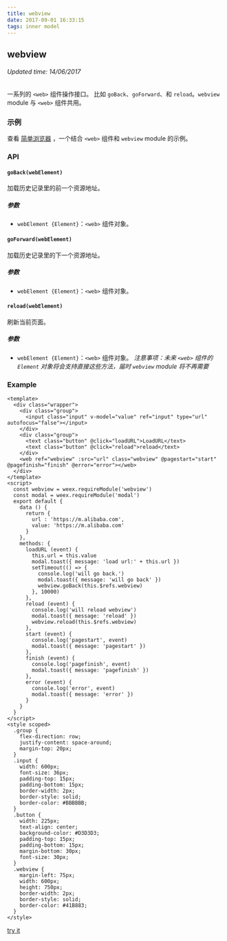 ```yaml
---
title: webview
date: 2017-09-01 16:33:15
tags: inner model
---
```


## webview
###### Updated time: 14/06/2017
一系列的 `<web>` 组件操作接口。 比如 `goBack`、`goForward`、和 `reload`。`webview` module 与 `<web>` 组件共用。

### 示例
查看 [简单浏览器](http://weex.apache.org/cn/references/components/web.html) ，一个结合 `<web>` 组件和 `webview` module 的示例。

### API
#### `goBack(webElement)`
加载历史记录里的前一个资源地址。

##### 参数
* `webElement {Element}`：`<web>` 组件对象。

#### `goForward(webElement)`
加载历史记录里的下一个资源地址。

##### 参数
* `webElement {Element}`：`<web>` 组件对象。

#### `reload(webElement)`
刷新当前页面。

##### 参数
* `webElement {Element}`：`<web>` 组件对象。
*注意事项：未来 `<web>` 组件的 `Element` 对象将会支持直接这些方法，届时 `webview` module 将不再需要*

### Example
```
<template>
  <div class="wrapper">
    <div class="group">
      <input class="input" v-model="value" ref="input" type="url" autofocus="false"></input>
    </div>
    <div class="group">
      <text class="button" @click="loadURL">LoadURL</text>
      <text class="button" @click="reload">reload</text>
    </div>
    <web ref="webview" :src="url" class="webview" @pagestart="start" @pagefinish="finish" @error="error"></web>
  </div>
</template>
<script>
  const webview = weex.requireModule('webview')
  const modal = weex.requireModule('modal')
  export default {
    data () {
      return {
        url : 'https://m.alibaba.com',
        value: 'https://m.alibaba.com'
      }
    },
    methods: {
      loadURL (event) {
        this.url = this.value
        modal.toast({ message: 'load url:' + this.url })
        setTimeout(() => {
          console.log('will go back.')
          modal.toast({ message: 'will go back' })
          webview.goBack(this.$refs.webview)
        }, 10000)
      },
      reload (event) {
        console.log('will reload webview')
        modal.toast({ message: 'reload' })
        webview.reload(this.$refs.webview)
      },
      start (event) {
        console.log('pagestart', event)
        modal.toast({ message: 'pagestart' })
      },
      finish (event) {
        console.log('pagefinish', event)
        modal.toast({ message: 'pagefinish' })
      },
      error (event) {
        console.log('error', event)
        modal.toast({ message: 'error' })
      }
    }
  }
</script>
<style scoped>
  .group {
    flex-direction: row;
    justify-content: space-around;
    margin-top: 20px;
  }
  .input {
    width: 600px;
    font-size: 36px;
    padding-top: 15px;
    padding-bottom: 15px;
    border-width: 2px;
    border-style: solid;
    border-color: #BBBBBB;
  }
  .button {
    width: 225px;
    text-align: center;
    background-color: #D3D3D3;
    padding-top: 15px;
    padding-bottom: 15px;
    margin-bottom: 30px;
    font-size: 30px;
  }
  .webview {
    margin-left: 75px;
    width: 600px;
    height: 750px;
    border-width: 2px;
    border-style: solid;
    border-color: #41B883;
  }
</style>
```
[try it](http://dotwe.org/vue/221ff37113a12d692a7a92a100f20162)